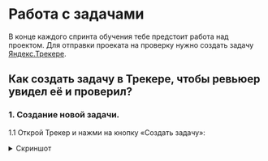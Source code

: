 # Работа с задачами

В конце каждого спринта обучения тебе предстоит работа над проектом. Для отправки проеката на проверку нужно создать задачу [Яндекс.Трекере](https://tracker.yandex.ru/).

## Как создать задачу в Трекере, чтобы ревьюер увидел её и проверил?
### 1. Создание новой задачи.
1.1 Открой Трекер и нажми на кнопку «Создать задачу»:
<details>
  <summary>Скриншот</summary>
![](https://s3.us-west-2.amazonaws.com/secure.notion-static.com/38a4d9ec-9527-4ea3-b3ac-caa9b4e01b8a/1.jpg?X-Amz-Algorithm=AWS4-HMAC-SHA256&X-Amz-Credential=AKIAT73L2G45O3KS52Y5%2F20200909%2Fus-west-2%2Fs3%2Faws4_request&X-Amz-Date=20200909T160535Z&X-Amz-Expires=86400&X-Amz-Signature=ed47fe1b6d021755cfa0a850e2b1cb2ef4ba903a286d58da7c937b02294d4252&X-Amz-SignedHeaders=host&response-content-disposition=filename%20%3D%221.jpg)
</details>

